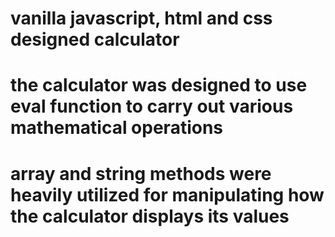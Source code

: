 # vanilla javascript, html and css designed calculator

# the calculator was designed to use eval function to carry out various mathematical operations

# array and string methods were heavily utilized for manipulating how the calculator displays its values